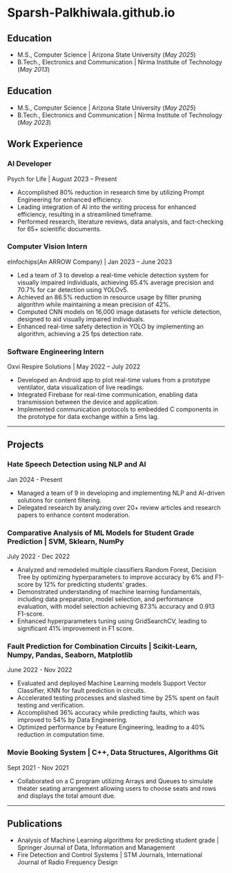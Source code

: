 # Sparsh-Palkhiwala.github.io


## Education								       		
- M.S., Computer Science	| Arizona State University (_May 2025_)	 			        		
- B.Tech., Electronics and Communication | Nirma Institute of Technology (_May 2013_)

## Education
- M.S., Computer Science	| Arizona State University (_May 2025_)	 			        		
- B.Tech., Electronics and Communication | Nirma Institute of Technology (_May 2023_)



## Work Experience

### AI Developer
Psych for Life | August 2023 – Present
- Accomplished 80% reduction in research time by utilizing Prompt Engineering for enhanced efficiency.
- Leading integration of AI into the writing process for enhanced efficiency, resulting in a streamlined timeframe.
- Performed research, literature reviews, data analysis, and fact-checking for 65+ scientific documents.

### Computer Vision Intern
eInfochips(An ARROW Company) |  Jan 2023 – June 2023
- Led a team of 3 to develop a real-time vehicle detection system for visually impaired individuals, achieving 65.4% average precision and 70.7% for car detection using YOLOv5.
- Achieved an 86.5% reduction in resource usage by filter pruning algorithm while maintaining a mean precision of 42%.
- Computed CNN models on 16,000 image datasets for vehicle detection, designed to aid visually impaired individuals.
- Enhanced real-time safety detection in YOLO by implementing an algorithm, achieving a 25 fps detection rate.

### Software Engineering Intern
Oxvi Respire Solutions | May 2022 – July 2022
- Developed an Android app to plot real-time values from a prototype ventilator, data visualization of live readings.
- Integrated Firebase for real-time communication, enabling data transmission between the device and application.
- Implemented communication protocols to embedded C components in the prototype for data exchange within a 5ms lag.

---

## Projects

### Hate Speech Detection using NLP and AI
Jan 2024 - Present
- Managed a team of 9 in developing and implementing NLP and AI-driven solutions for content filtering.
- Delegated research by analyzing over 20+ review articles and research papers to enhance content moderation.

### Comparative Analysis of ML Models for Student Grade Prediction | SVM, Sklearn, NumPy
July 2022 - Dec 2022
- Analyzed and remodeled multiple classifiers Random Forest, Decision Tree by optimizing hyperparameters to improve accuracy by 6% and F1-score by 12% for predicting students’ grades.
- Demonstrated understanding of machine learning fundamentals, including data preparation, model selection, and performance evaluation, with model selection achieving 87.3% accuracy and 0.913 F1-score.
- Enhanced hyperparameters tuning using GridSearchCV, leading to significant 41% improvement in F1 score.

### Fault Prediction for Combination Circuits | Scikit-Learn, Numpy, Pandas, Seaborn, Matplotlib
June 2022 - Nov 2022
- Evaluated and deployed Machine Learning models Support Vector Classifier, KNN for fault prediction in circuits.
- Accelerated testing processes and slashed time by 25% spent on fault testing and verification.
- Accomplished 36% accuracy while predicting faults, which was improved to 54% by Data Engineering.
- Optimized performance by Feature Engineering, leading to a 40% reduction in computation time.

### Movie Booking System | C++, Data Structures, Algorithms Git
Sept 2021 - Nov 2021
- Collaborated on a C program utilizing Arrays and Queues to simulate theater seating arrangement allowing users to choose seats and rows and displays the total amount due.

---

## Publications
- Analysis of Machine Learning algorithms for predicting student grade | Springer Journal of Data, Information and Management
- Fire Detection and Control Systems | STM Journals, International Journal of Radio Frequency Design
